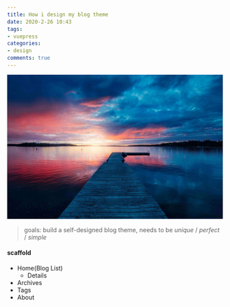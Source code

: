 ```yaml
---
title: How i design my blog theme
date: 2020-2-26 10:43
tags:
- vuepress
categories:
- design
comments: true
---
```


![image](/bg.png)

> goals: build a self-designed blog theme, needs to be *unique* / *perfect* / *simple*


<!-- more -->

#### scaffold

- Home(Blog List)
  - Details
- Archives
- Tags
- About